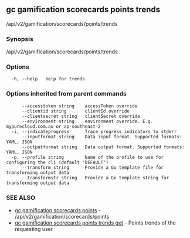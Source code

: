 ## gc gamification scorecards points trends

/api/v2/gamification/scorecards/points/trends

### Synopsis

/api/v2/gamification/scorecards/points/trends

### Options

```
  -h, --help   help for trends
```

### Options inherited from parent commands

```
      --accesstoken string    accessToken override
      --clientid string       clientId override
      --clientsecret string   clientSecret override
      --environment string    environment override. E.g. mypurecloud.com.au or ap-southeast-2
  -i, --indicateprogress      Trace progress indicators to stderr
      --inputformat string    Data input format. Supported formats: YAML, JSON
      --outputformat string   Data output format. Supported formats: YAML, JSON
  -p, --profile string        Name of the profile to use for configuring the cli (default "DEFAULT")
      --transform string      Provide a Go template file for transforming output data
      --transformstr string   Provide a Go template string for transforming output data
```

### SEE ALSO

* [gc gamification scorecards points](gc_gamification_scorecards_points.html)	 - /api/v2/gamification/scorecards/points
* [gc gamification scorecards points trends get](gc_gamification_scorecards_points_trends_get.html)	 - Points trends of the requesting user


